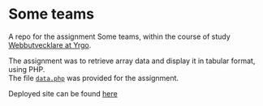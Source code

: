# Some teams
A repo for the assignment Some teams, within the course of study [Webbutvecklare at Yrgo](https://www.yrgo.se/program/webbutvecklare/).

The assignment was to retrieve array data and display it in tabular format, using PHP.\
The file [```data.php```](./data.php) was provided for the assignment.

Deployed site can be found [here](http://php-fanclub.se/some-teams/)
